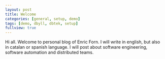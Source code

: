```yaml
---
layout: post
title: Welcome
categories: [general, setup, demo]
tags: [demo, dbyll, dbtek, setup]
fullview: true
---
```


Hi all. Welcome to personal blog of Enric Forn. I will write in english, but also in catalan or spanish language. I will post about software engineering, software automation and distributed teams.
